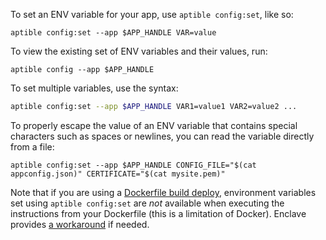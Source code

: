 To set an ENV variable for your app, use `aptible config:set`, like so:

    aptible config:set --app $APP_HANDLE VAR=value

To view the existing set of ENV variables and their values, run:

    aptible config --app $APP_HANDLE

To set multiple variables, use the syntax:

```bash
aptible config:set --app $APP_HANDLE VAR1=value1 VAR2=value2 ...
```

To properly escape the value of an ENV variable that contains special
characters such as spaces or newlines, you can read the variable directly from
a file:

    aptible config:set --app $APP_HANDLE CONFIG_FILE="$(cat appconfig.json)" CERTIFICATE="$(cat mysite.pem)"

Note that if you are using a [Dockerfile build
deploy][dockerfile-build-deploy], environment variables set using `aptible
config:set` are *not* available when executing the instructions from your
Dockerfile (this is a limitation of Docker). Enclave provides [a
workaround][aptible-env] if needed.

  [dockerfile-build-deploy]: /support/topics/enclave/dockerfile-build-deploy/
  [aptible-env]: /support/topics/enclave/how-to-access-environment-variables-inside-dockerfile
